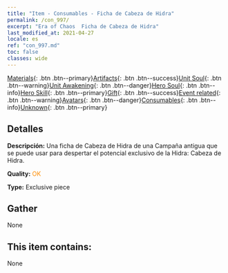 ```yaml
---
title: "Item - Consumables - Ficha de Cabeza de Hidra"
permalink: /con_997/
excerpt: "Era of Chaos  Ficha de Cabeza de Hidra"
last_modified_at: 2021-04-27
locale: es
ref: "con_997.md"
toc: false
classes: wide
---
```

 [Materials](/ItemsES/){: .btn .btn--primary}[Artifacts](/ItemsES/Artifacts/){: .btn .btn--success}[Unit Soul](/ItemsES/UnitSoul/){: .btn .btn--warning}[Unit Awakening](/ItemsES/UnitAwakening/){: .btn .btn--danger}[Hero Soul](/ItemsES/HeroSoul/){: .btn .btn--info}[Hero Skill](/ItemsES/HeroSkill/){: .btn .btn--primary}[Gift](/ItemsES/Gift/){: .btn .btn--success}[Event related](/ItemsES/Events/){: .btn .btn--warning}[Avatars](/ItemsES/Avatars/){: .btn .btn--danger}[Consumables](/ItemsES/Consumables/){: .btn .btn--info}[Unknown](/ItemsES/Unknown/){: .btn .btn--primary}

## Detalles
 **Descripción:** Una ficha de Cabeza de Hidra de una Campaña antigua que se puede usar para despertar el potencial exclusivo de la Hidra: Cabeza de Hidra.

 **Quality:** <span style="color: #FF8C00">OK</span>

 **Type:** Exclusive piece

## Gather

  None

## This item contains:

  None

